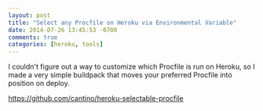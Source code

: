 ```yaml
---
layout: post
title: "Select any Procfile on Heroku via Environmental Variable"
date: 2014-07-26 13:45:53 -0700
comments: true
categories: [heroku, tools]
---
```

I couldn't figure out a way to customize which Procfile is run on Heroku, so I made a very simple buildpack that moves your preferred Procfile into position on deploy.

https://github.com/cantino/heroku-selectable-procfile
